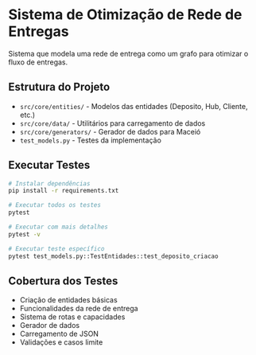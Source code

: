 # Sistema de Otimização de Rede de Entregas

Sistema que modela uma rede de entrega como um grafo para otimizar o fluxo de entregas.

## Estrutura do Projeto

- `src/core/entities/` - Modelos das entidades (Deposito, Hub, Cliente, etc.)
- `src/core/data/` - Utilitários para carregamento de dados
- `src/core/generators/` - Gerador de dados para Maceió
- `test_models.py` - Testes da implementação

## Executar Testes

```bash
# Instalar dependências
pip install -r requirements.txt

# Executar todos os testes
pytest

# Executar com mais detalhes
pytest -v

# Executar teste específico
pytest test_models.py::TestEntidades::test_deposito_criacao
```

## Cobertura dos Testes

- Criação de entidades básicas
- Funcionalidades da rede de entrega
- Sistema de rotas e capacidades
- Gerador de dados
- Carregamento de JSON
- Validações e casos limite
